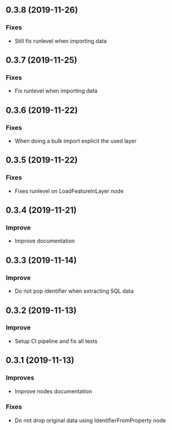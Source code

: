 0.3.8      (2019-11-26)
-----------------------

### Fixes

* Still fix runlevel when importing data

0.3.7      (2019-11-25)
-----------------------

### Fixes

* Fix runlevel when importing data

0.3.6      (2019-11-22)
-----------------------

### Fixes

* When doing a bulk import explicit the used layer

0.3.5      (2019-11-22)
-----------------------

### Fixes

* Fixes runlevel on LoadFeatureInLayer node

0.3.4      (2019-11-21)
-----------------------

### Improve

* Improve documentation

0.3.3      (2019-11-14)
-----------------------

### Improve

* Do not pop identifier when extracting SQL data

0.3.2      (2019-11-13)
-----------------------

### Improve

* Setup CI pipeline and fix all tests

0.3.1      (2019-11-13)
-----------------------

### Improves

* Improve nodes documentation

### Fixes

* Do not drop original data using IdentifierFromProperty node
